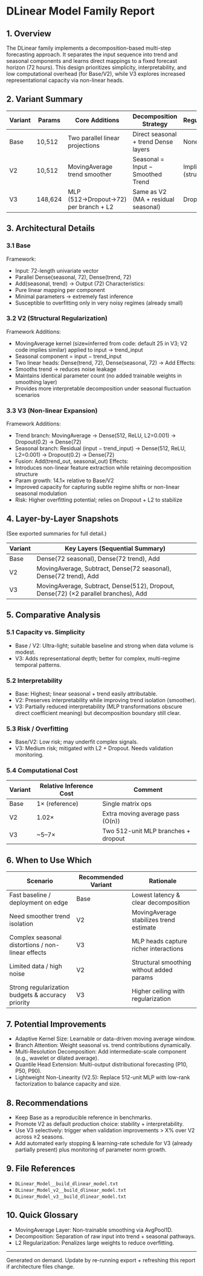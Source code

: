 # DLinear Model Family Report

## 1. Overview
The DLinear family implements a decomposition-based multi-step forecasting approach. It separates the input sequence into trend and seasonal components and learns direct mappings to a fixed forecast horizon (72 hours). This design prioritizes simplicity, interpretability, and low computational overhead (for Base/V2), while V3 explores increased representational capacity via non-linear heads.

## 2. Variant Summary
| Variant | Params | Core Additions | Decomposition Strategy | Regularization |
|---------|--------|----------------|------------------------|----------------|
| Base    | 10,512 | Two parallel linear projections | Direct seasonal + trend Dense layers | None explicit |
| V2      | 10,512 | MovingAverage trend smoother | Seasonal = Input − Smoothed Trend | Implicit (structural) |
| V3      | 148,624 | MLP (512→Dropout→72) per branch + L2 | Same as V2 (MA + residual seasonal) | Dropout + L2 |

## 3. Architectural Details
### 3.1 Base
Framework:
- Input: 72-length univariate vector
- Parallel Dense(seasonal, 72), Dense(trend, 72)
- Add(seasonal, trend) → Output (72)
Characteristics:
- Pure linear mapping per component
- Minimal parameters → extremely fast inference
- Susceptible to overfitting only in very noisy regimes (already small)

### 3.2 V2 (Structural Regularization)
Framework Additions:
- MovingAverage kernel (size≈inferred from code: default 25 in V3; V2 code implies similar) applied to input → trend_input
- Seasonal component = input − trend_input
- Two linear heads: Dense(trend, 72), Dense(seasonal, 72) → Add
Effects:
- Smooths trend → reduces noise leakage
- Maintains identical parameter count (no added trainable weights in smoothing layer)
- Provides more interpretable decomposition under seasonal fluctuation scenarios

### 3.3 V3 (Non-linear Expansion)
Framework Additions:
- Trend branch: MovingAverage → Dense(512, ReLU, L2=0.001) → Dropout(0.2) → Dense(72)
- Seasonal branch: Residual (input − trend_input) → Dense(512, ReLU, L2=0.001) → Dropout(0.2) → Dense(72)
- Fusion: Add(trend_out, seasonal_out)
Effects:
- Introduces non-linear feature extraction while retaining decomposition structure
- Param growth: 14.1× relative to Base/V2
- Improved capacity for capturing subtle regime shifts or non-linear seasonal modulation
- Risk: Higher overfitting potential; relies on Dropout + L2 to stabilize

## 4. Layer-by-Layer Snapshots
(See exported summaries for full detail.)

| Variant | Key Layers (Sequential Summary) |
|---------|---------------------------------|
| Base | Dense(72 seasonal), Dense(72 trend), Add |
| V2 | MovingAverage, Subtract, Dense(72 seasonal), Dense(72 trend), Add |
| V3 | MovingAverage, Subtract, Dense(512), Dropout, Dense(72) (×2 parallel branches), Add |

## 5. Comparative Analysis
### 5.1 Capacity vs. Simplicity
- Base / V2: Ultra-light; suitable baseline and strong when data volume is modest.
- V3: Adds representational depth; better for complex, multi-regime temporal patterns.

### 5.2 Interpretability
- Base: Highest; linear seasonal + trend easily attributable.
- V2: Preserves interpretability while improving trend isolation (smoother).
- V3: Partially reduced interpretability (MLP transformations obscure direct coefficient meaning) but decomposition boundary still clear.

### 5.3 Risk / Overfitting
- Base/V2: Low risk; may underfit complex signals.
- V3: Medium risk; mitigated with L2 + Dropout. Needs validation monitoring.

### 5.4 Computational Cost
| Variant | Relative Inference Cost | Comment |
|---------|-------------------------|---------|
| Base    | 1× (reference)          | Single matrix ops |
| V2      | 1.02×                   | Extra moving average pass (O(n)) |
| V3      | ~5–7×                   | Two 512-unit MLP branches + dropout |

## 6. When to Use Which
| Scenario | Recommended Variant | Rationale |
|----------|---------------------|-----------|
| Fast baseline / deployment on edge | Base | Lowest latency & clear decomposition |
| Need smoother trend isolation | V2 | MovingAverage stabilizes trend estimate |
| Complex seasonal distortions / non-linear effects | V3 | MLP heads capture richer interactions |
| Limited data / high noise | V2 | Structural smoothing without added params |
| Strong regularization budgets & accuracy priority | V3 | Higher ceiling with regularization |

## 7. Potential Improvements
- Adaptive Kernel Size: Learnable or data-driven moving average window.
- Branch Attention: Weight seasonal vs. trend contributions dynamically.
- Multi-Resolution Decomposition: Add intermediate-scale component (e.g., wavelet or dilated average).
- Quantile Head Extension: Multi-output distributional forecasting (P10, P50, P90).
- Lightweight Non-Linearity (V2.5): Replace 512-unit MLP with low-rank factorization to balance capacity and size.

## 8. Recommendations
- Keep Base as a reproducible reference in benchmarks.
- Promote V2 as default production choice: stability + interpretability.
- Use V3 selectively: trigger when validation improvements > X% over V2 across ≥2 seasons.
- Add automated early stopping & learning-rate schedule for V3 (already partially present) plus monitoring of parameter norm growth.

## 9. File References
- `DLinear_Model__build_dlinear_model.txt`
- `DLinear_Model_v2__build_dlinear_model.txt`
- `DLinear_Model_v3__build_dlinear_model.txt`

## 10. Quick Glossary
- MovingAverage Layer: Non-trainable smoothing via AvgPool1D.
- Decomposition: Separation of raw input into trend + seasonal pathways.
- L2 Regularization: Penalizes large weights to reduce overfitting.

---
Generated on demand. Update by re-running export + refreshing this report if architecture files change.
